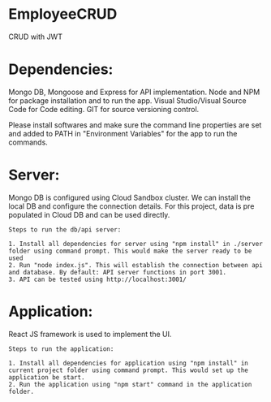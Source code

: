 # EmployeeCRUD
 CRUD with JWT
 
 # Dependencies: 
 
Mongo DB, Mongoose and Express for API implementation.
Node and NPM for package installation and to run the app.
Visual Studio/Visual Source Code for Code editing.
GIT for source versioning control.

Please install softwares and make sure the command line properties are set and added to PATH in "Environment Variables" for the app to run the commands.

 # Server:
 
Mongo DB is configured using Cloud Sandbox cluster. We can install the local DB and configure the connection details. For this project, data is pre populated in Cloud DB and can be used directly.
	
	Steps to run the db/api server:
	
	1. Install all dependencies for server using "npm install" in ./server folder using command prompt. This would make the server ready to be used
	2. Run "node index.js". This will establish the connection between api and database. By default: API server functions in port 3001. 
	3. API can be tested using http://localhost:3001/
	
	
# Application:
React JS framework is used to implement the UI. 

	Steps to run the application:
	
	1. Install all dependencies for application using "npm install" in current project folder using command prompt. This would set up the application be start.
	2. Run the application using "npm start" command in the application folder.
